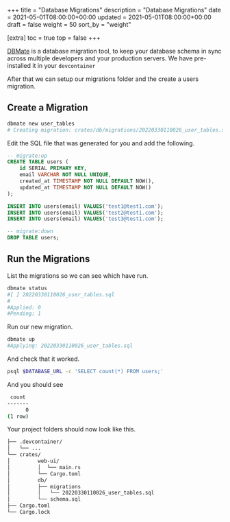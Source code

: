 +++
title = "Database Migrations"
description = "Database Migrations"
date = 2021-05-01T08:00:00+00:00
updated = 2021-05-01T08:00:00+00:00
draft = false
weight = 50
sort_by = "weight"


[extra]
toc = true
top = false
+++

[DBMate](https://github.com/amacneil/dbmate) is a database migration tool, to keep your database schema in sync across multiple developers and your production servers. We have pre-installed it in your `devcontainer`

After that we can setup our migrations folder and the create a users migration.

## Create a Migration

```sh
dbmate new user_tables
# Creating migration: crates/db/migrations/20220330110026_user_tables.sql
```

Edit the SQL file that was generated for you and add the following.

```sql
-- migrate:up
CREATE TABLE users (
    id SERIAL PRIMARY KEY, 
    email VARCHAR NOT NULL UNIQUE, 
    created_at TIMESTAMP NOT NULL DEFAULT NOW(),
    updated_at TIMESTAMP NOT NULL DEFAULT NOW()
);

INSERT INTO users(email) VALUES('test1@test1.com');
INSERT INTO users(email) VALUES('test2@test1.com');
INSERT INTO users(email) VALUES('test3@test1.com');

-- migrate:down
DROP TABLE users;
```

## Run the Migrations

List the migrations so we can see which have run.

```sh
dbmate status
#[ ] 20220330110026_user_tables.sql
#
#Applied: 0
#Pending: 1
```

Run our new migration.

```sh
dbmate up
#Applying: 20220330110026_user_tables.sql
```

And check that it worked.

```sh
psql $DATABASE_URL -c 'SELECT count(*) FROM users;'
```

And you should see

```sh
 count 
-------
      0
(1 row)
```

Your project folders should now look like this.

```sh
├── .devcontainer/
│   └── ...
└── crates/
│         web-ui/
│         │  └── main.rs
│         └── Cargo.toml
│         db/
│         ├── migrations
│         │   └── 20220330110026_user_tables.sql
│         └── schema.sql
├── Cargo.toml
└── Cargo.lock
```